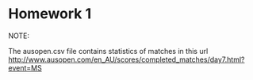 # Homework 1

NOTE:

The ausopen.csv file contains statistics of matches in this url http://www.ausopen.com/en_AU/scores/completed_matches/day7.html?event=MS
